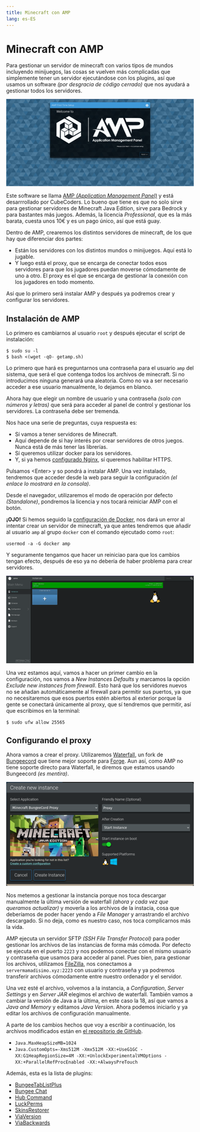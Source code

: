 ```yaml
---
title: Minecraft con AMP
lang: es-ES
---
```


# Minecraft con AMP

Para gestionar un servidor de minecraft con varios tipos de mundos incluyendo minijuegos, las cosas se vuelven más complicadas que simplemente tener un servidor ejecutándose con los plugins, así que usamos un software *(por desgracia de código cerrado)* que nos ayudará a gestionar todos los servidores.

![AMP Instalación](../images/amp-instalacion.png)

Este software se llama [AMP *(Application Management Panel)*](https://cubecoders.com/AMP) y está desarrrollado por CubeCoders. Lo bueno que tiene es que no solo sirve para gestionar servidores de Minecraft Java Edition, sirve para Bedrock y para bastantes más juegos. Además, la licencia *Professional*, que es la más barata, cuesta unos 10€ y es un pago único, así que está guay.

Dentro de AMP, crearemos los distintos servidores de minecraft, de los que hay que diferenciar dos partes:
- Están los servidores con los distintos mundos o minijuegos. Aquí está lo jugable.
- Y luego está el proxy, que se encarga de conectar todos esos servidores para que los jugadores puedan moverse cómodamente de uno a otro. El proxy es el que se encarga de gestionar la conexión con los jugadores en todo momento.

Así que lo primero será instalar AMP y después ya podremos crear y configurar los servidores.

## Instalación de AMP

Lo primero es cambiarnos al usuario `root` y después ejecutar el script de instalación:

```
$ sudo su -l
$ bash <(wget -qO- getamp.sh)
```

Lo primero que hará es preguntarnos una contraseña para el usuario `amp` del sistema, que será el que contenga todos los archivos de minecraft. Si no introducimos ninguna generará una aleatoria. Como no va a ser necesario acceder a ese usuario manualmente, lo dejamos en blanco.

Ahora hay que elegir un nombre de usuario y una contraseña *(solo con números y letras)* que será para acceder al panel de control y gestionar los servidores. La contraseña debe ser tremenda.

Nos hace una serie de preguntas, cuya respuesta es:
- Sí vamos a tener servidores de Minecraft.
- Aquí depende de si hay interés por crear servidores de otros juegos. Nunca está de más tener las librerías.
- Sí queremos utilizar docker para los servidores.
- Y, si ya hemos [configurado Nginx](../equipo/nginx), sí queremos habilitar HTTPS.

Pulsamos \<Enter\>  y so pondrá a instalar AMP. Una vez instalado, tendremos que acceder desde la web para seguir la configuración *(el enlace lo mostrará en la consola)*.

Desde el navegador, utilizaremos el modo de operación por defecto *(Standalone)*, pondremos la licencia y nos tocará reiniciar AMP con el botón.

**¡OJO!** Si hemos seguido la [configuración de Docker](../equipo/docker), nos dará un error al intentar crear un servidor de minecraft, ya que antes tendremos que añadir al usuario `amp` al grupo `docker` con el comando ejecutado como `root`:

```
usermod -a -G docker amp
```

Y seguramente tengamos que hacer un reiniciao para que los cambios tengan efecto, después de eso ya no debería de haber problema para crear servidores.

![AMP Inicio](../images/amp-inicio.png)

Una vez estamos aquí, vamos a hacer un primer cambio en la configuración, nos vamos a *New Instances Defaults* y marcamos la opción *Exclude new instances from firewall*. Esto hará que los servidores nuevos no se añadan automáticamente al firewall para permitir sus puertos, ya que no necesitaremos que esos puertos estén abiertos al exterior porque la gente se conectará únicamente al proxy, que sí tendremos que permitir, así que escribimos en la terminal:
```
$ sudo ufw allow 25565
```

## Configurando el proxy

Ahora vamos a crear el proxy. Utilizaremos [Waterfall](https://papermc.io/downloads#Waterfall), un fork de [Bungeecord](https://www.spigotmc.org/wiki/bungeecord/) que tiene mejor soporte para [Forge](https://files.minecraftforge.net/net/minecraftforge/forge/). Aun así, como AMP no tiene soporte directo para Waterfall, le diremos que estamos usando Bungeecord *(es mentira)*.

![AMP Creación Proxy](../images/amp-creacion-proxy.png)

Nos metemos a gestionar la instancia porque nos toca descargar manualmente la última versión de waterfall *(ahora y cada vez que queramos actualizar)* y moverla a los archivos de la instacia, cosa que deberíamos de poder hacer yendo a *File Manager* y arrastrando el archivo descargado. Si no deja, como es nuestro caso, nos toca complicarnos más la vida.

AMP ejecuta un servidor SFTP *(SSH File Transfer Protocol)* para poder gestionar los archivos de las instancias de forma más cómoda. Por defecto se ejecuta en el puerto `2223` y nos podemos conectar con el mismo usuario y contraseña que usamos para acceder al panel. Pues bien, para gestionar los archivos, utilizamos [FileZilla](https://filezilla-project.org/), nos conectamos a `servermamadisimo.xyz:2223` con usuario y contraseña y ya podremos transferir archivos cómodamente entre nuestro ordenador y el servidor.

Una vez esté el archivo, volvemos a la instancia, a *Configuration*, *Server Settings* y en *Server JAR* elegimos el archivo de waterfall. También vamos a cambiar la versión de Java a la última, en este caso la 18, así que vamos a *Java and Memory* y editamos *Java Version*. Ahora podemos iniciarlo y ya editar los archivos de configuración manualmente.

A parte de los cambios hechos que voy a escribir a continuación, los archivos modificados están en [el repositorio de GitHub](https://github.com/ComicIvans/server).
- `Java.MaxHeapSizeMB=1024`
- `Java.CustomOpts=-Xms512M -Xmx512M -XX:+UseG1GC -XX:G1HeapRegionSize=4M -XX:+UnlockExperimentalVMOptions -XX:+ParallelRefProcEnabled -XX:+AlwaysPreTouch`

Además, esta es la lista de plugins:
- [BungeeTabListPlus](https://www.spigotmc.org/resources/bungeetablistplus.313/)
- [Bungee Chat](https://www.spigotmc.org/resources/bungee-chat.12592/)
- [Hub Command](https://www.spigotmc.org/resources/hub-command.57584/)
- [LuckPerms](https://luckperms.net/download)
- [SkinsRestorer](https://www.spigotmc.org/resources/skinsrestorer.2124/)
- [ViaVersion](https://www.spigotmc.org/resources/viaversion.19254/)
- [ViaBackwards](https://www.spigotmc.org/resources/viabackwards.27448/)